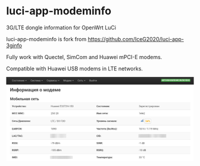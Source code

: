 # luci-app-modeminfo
3G/LTE dongle information for OpenWrt LuCi


luci-app-modeminfo is fork from https://github.com/IceG2020/luci-app-3ginfo

Fully work with Quectel, SimCom and Huawei mPCI-E modems.

Compatible with Huawei USB modems in LTE networks.

![](https://raw.githubusercontent.com/koshev-msk/luci-app-modeminfo/master/huawei.png)
